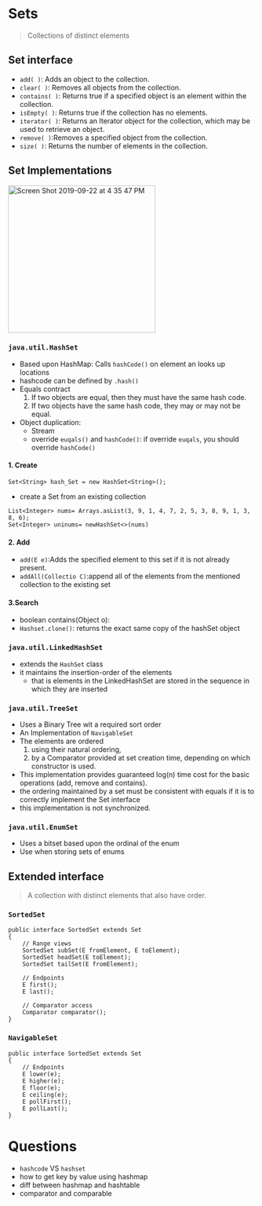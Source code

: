 # Sets
> Collections of distinct elements 

## Set interface
* `add( )`: Adds an object to the collection.
* `clear( )`: Removes all objects from the collection.
* `contains( )`: Returns true if a specified object is an element within the collection.
* `isEmpty( )`: Returns true if the collection has no elements.
* `iterator( )`: Returns an Iterator object for the collection, which may be used to retrieve an object.
* `remove( )`:Removes a specified object from the collection.
* `size( )`: Returns the number of elements in the collection.




## Set Implementations
<img width="300" alt="Screen Shot 2019-09-22 at 4 35 47 PM" src="https://user-images.githubusercontent.com/27160394/65394075-11151b80-dd57-11e9-8316-ed144e776046.png">

### `java.util.HashSet`
*  Based  upon HashMap: Calls `hashCode()` on element an looks up locations
*  hashcode can be defined by `.hash()`
* Equals contract
  1) If two objects are equal, then they must have the same hash code.
  2) If two objects have the same hash code, they may or may not be equal.
* Object duplication:
  * Stream
  * override `euqals()` and `hashCode()`: if override `euqals`, you should override `hashCode()`
#### 1. Create
```
Set<String> hash_Set = new HashSet<String>(); 
```
*  create a Set from an existing collection
```
List<Integer> nums= Arrays.asList(3, 9, 1, 4, 7, 2, 5, 3, 8, 9, 1, 3, 8, 6);
Set<Integer> uninums= newHashSet<>(nums)
```
#### 2. Add
* `add(E e)`:Adds the specified element to this set if it is not already present.
* `addAll(Collectio C)`:append all of the elements from the mentioned collection to the existing set
#### 3.Search
*  boolean contains(Object o):
* `Hashset.clone()`: returns the exact same copy of the hashSet object

### `java.util.LinkedHashSet`
* extends the `HashSet` class
* it maintains the insertion-order of the elements
  * that is elements in the LinkedHashSet are stored in the sequence in which they are inserted
  
### `java.util.TreeSet`
* Uses a Binary Tree wit a required sort order
* An Implementation of `NavigableSet`
* The elements are ordered 
  1. using their natural ordering, 
  2. by a Comparator provided at set creation time, depending on which constructor is used.
* This implementation provides guaranteed log(n) time cost for the basic operations (add, remove and contains).
* the ordering maintained by a set must be consistent with equals if it is to correctly implement the Set interface
* this implementation is not synchronized.

###  `java.util.EnumSet`
* Uses a bitset  based upon the ordinal of the enum
* Use when storing sets of enums

## Extended interface
> A collection with distinct elements that also have order.

### `SortedSet`
```
public interface SortedSet extends Set           
{          
    // Range views          
    SortedSet subSet(E fromElement, E toElement);    
    SortedSet headSet(E toElement);          
    SortedSet tailSet(E fromElement);          

    // Endpoints          
    E first();          
    E last();          

    // Comparator access    
    Comparator comparator();    
}       
```
### `NavigableSet`
```
public interface SortedSet extends Set           
{                  
    // Endpoints          
    E lower(e);          
    E higher(e);
    E floor(e);
    E ceiling(e);
    E pollFirst();
    E pollLast();
}       
```









# Questions
* `hashcode` VS `hashset`
* how to get key by value using hashmap
* diff between hashmap and hashtable
* comparator and comparable

